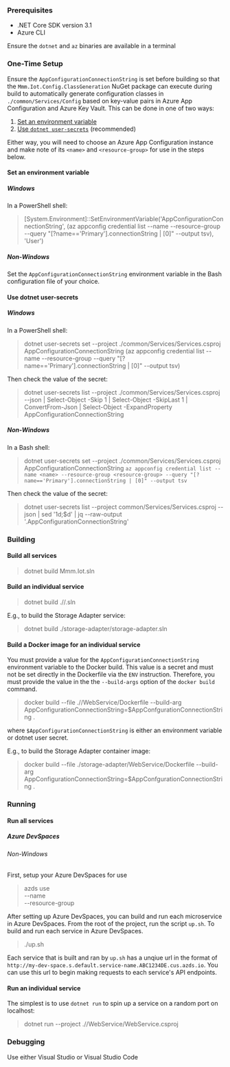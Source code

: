 ### Prerequisites
* .NET Core SDK version 3.1
* Azure CLI

Ensure the `dotnet` and `az` binaries are available in a terminal

### One-Time Setup
Ensure the `AppConfigurationConnectionString` is set before building so that the `Mmm.Iot.Config.ClassGeneration` NuGet package can execute during build to automatically generate configuration classes in `./common/Services/Config` based on key-value pairs in Azure App Configuration and Azure Key Vault. This can be done in one of two ways:

1. [Set an environment variable](##Set-an-environment-variable)
1. [Use `dotnet user-secrets`](##Use-dotnet-user-secrets) (recommended)

Either way, you will need to choose an Azure App Configuration instance and make note of its `<name>` and `<resource-group>` for use in the steps below.

#### Set an environment variable
##### Windows
In a PowerShell shell:

> [System.Environment]::SetEnvironmentVariable('AppConfigurationConnectionString', (az appconfig credential list --name <name> --resource-group <resource-group> --query "[?name=='Primary'].connectionString | [0]" --output tsv), 'User')


##### Non-Windows
Set the `AppConfigurationConnectionString` environment variable in the Bash configuration file of your choice.

#### Use dotnet user-secrets
##### Windows
In a PowerShell shell:
> dotnet user-secrets set --project ./common/Services/Services.csproj AppConfigurationConnectionString (az appconfig credential list --name <name> --resource-group <resource-group> --query "[?name=='Primary'].connectionString | [0]" --output tsv)

Then check the value of the secret: 
> dotnet user-secrets list --project ./common/Services/Services.csproj --json | Select-Object -Skip 1 | Select-Object -SkipLast 1 | ConvertFrom-Json | Select-Object -ExpandProperty AppConfigurationConnectionString

##### Non-Windows
In a Bash shell:

> dotnet user-secrets set --project ./common/Services/Services.csproj AppConfigurationConnectionString `az appconfig credential list --name <name> --resource-group <resource-group> --query "[?name=='Primary'].connectionString | [0]" --output tsv`

Then check the value of the secret:

> dotnet user-secrets list --project common/Services/Services.csproj --json | sed '1d;$d' | jq --raw-output '.AppConfigurationConnectionString'

### Building
#### Build all services

> dotnet build Mmm.Iot.sln

#### Build an individual service

> dotnet build ./<service-name>/<service-name>.sln

E.g., to build the Storage Adapter service:

> dotnet build ./storage-adapter/storage-adapter.sln

#### Build a Docker image for an individual service
You must provide a value for the `AppConfigurationConnectionString` environment variable to the Docker build. This value is a secret and must not be set directly in the Dockerfile via the `ENV` instruction. Therefore, you must provide the value in the the `--build-args` option of the `docker build` command.

> docker build --file ./<service-name>/WebService/Dockerfile --build-arg AppConfigurationConnectionString=$AppConfgurationConnectionString .

where `$AppConfigurationConnectionString` is either an environment variable or dotnet user secret.

E.g., to build the Storage Adapter container image:

> docker build --file ./storage-adapter/WebService/Dockerfile --build-arg AppConfigurationConnectionString=$AppConfgurationConnectionString .

### Running
#### Run all services

##### Azure DevSpaces
###### Non-Windows
First, setup your Azure DevSpaces for use

> azds use \
  --name <Name of your managed kubernetes cluster> \
  --resource-group <Name of the resource group your cluster is within>

After setting up Azure DevSpaces, you can build and run each microservice in Azure DevSpaces. From the root of the project, run the script ```up.sh```. To build and run each service in Azure DevSpaces.
> ./up.sh

Each service that is built and ran by ```up.sh``` has a unqiue url in the format of ```http://my-dev-space.s.default.service-name.ABC1234DE.cus.azds.io```. You can use this url to begin making requests to each service's API endpoints.

#### Run an individual service
The simplest is to use `dotnet run` to spin up a service on a random port on localhost:

> dotnet run --project ./<service-name>/WebService/WebService.csproj


### Debugging
Use either Visual Studio or Visual Studio Code
